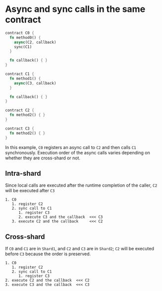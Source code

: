 # Async and sync calls in the same contract


```rust
contract C0 {
  fn method0() {
    async(C2, callback)
    sync(C1)
  }

  fn callback() { }
}

contract C1 {
  fn method1() {
    async(C3, callback)
  }

  fn callback() { }
}

contract C2 {
  fn method2() { }
}

contract C3 {
  fn method2() { }
}
```

In this example, `C0` registers an async call to `C2` and then calls `C1` synchronously.
Execution order of the async calls varies depending on whether they are cross-shard or not.

## Intra-shard

Since local calls are executed after the runtime completion of the caller, `C2` will be executed after `C3` 

```
1. C0
   1. register C2
   2. sync call to C1
      1. register C3
      2. execute C3 and the callback  <<< C3
   3. execute C2 and the callback     <<< C2
```

## Cross-shard

If `C0` and `C1` are in `Shard1`, and `C2` and `C3` are in `Shard2`; `C2` will be executed before `C3` because the order is preserved.

```
1. C0
   1. register C2
   2. sync call to C1
      1. register C3
2. execute C2 and the callback  <<< C2
3. execute C3 and the callback  <<< C3
```
